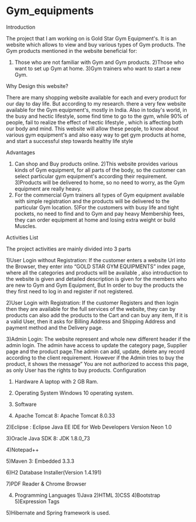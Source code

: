 # Gym_equipments

Introduction

The project that I am working on is Gold Star Gym Equipment's.
It is an website which allows to view and buy various types of Gym products.
The Gym products mentioned in the website beneficial for:
1) Those who are not familiar with Gym and Gym products.
2)Those who want to set up Gym at home.
3)Gym trainers who want to start a new Gym.  


Why Design this website?

There are many shopping website available for each and every product for our day to day life.
But according to my research. there a very few website available for the Gym equipment's, mostly in India.
 Also in today's world, in the busy and hectic lifestyle, some find time to go to the gym, while 90% of people,  fail to realize the effect of hectic lifestyle , which is affecting both our body and mind.
This website will allow these people, to know about various gym equipment's and also easy way to get gym products at home, and start a successful step towards healthy life style

Advantages

1) Can shop and Buy products online.
2)This website provides various kinds of Gym equipment, for all parts of the body, so the customer can select particular gym equipment's according their requirement.
3)Products will be delivered to  home, so no need to worry, as the Gym equipment are really heavy.
4) For the commercial Gym trainers all types of Gym equipment available with simple registration and the products will be delivered to the particular Gym location.
5)For the customers with busy life and tight pockets, no need to  find and  to Gym and pay heavy Membership fees, they can order equipment at home and losing extra weight or build Muscles.


Activities List

The project activities are mainly divided into 3 parts

1)User Login without Registration: If the customer enters a website Url into the Browser, they enter into “GOLD STAR GYM EQUIPMENTS” index page, where all the categories and products will be available , also introduction to the website is given and detailed description is given for the members who are new to Gym and Gym Equipment, But In order to buy the products the they first need to log in and register if not registered.


2)User Login with Registration: If the customer Registers and then login then they are available for the full services of the website, they can by products can also add the products to the Cart and can buy any item, If it is a valid User, then it asks for Billing Address and Shipping Address and payment method and the Delivery page.



3)Admin Login: The website represent and whole new different header if the admin login. The admin have access to update the category page, Supplier page and the product page.The admin can add, update, delete any record according to the client requirement. However if the Admin tries to buy the product, it shows the message” You are not authorized to access this page, as only User has the rights to buy products.
Configuration

1) Hardware
  A laptop with 2 GB Ram.

2) Operating System
  Windows 10 operating system.

3) Software
  1) Apache Tomcat 8: Apache Tomcat 8.0.33

  2)Eclipse : Eclipse Java EE IDE for Web
              Developers Version Neon 1.0

  3)Oracle Java SDK 8: JDK 1.8.0_73

  4)Notepad++

  5)Maven 3: Embedded 3.3.3

  6)H2 Database Installer(Version 1.4.191)

  7)PDF Reader & Chrome Browser
  
  4) Programming Languages
   1)Java
   2)HTML
   3)CSS
   4)Bootstrap
   5)Expression Tags
   
  5)Hibernate and Spring framework is used.
  
  
  
  
  
  
  
